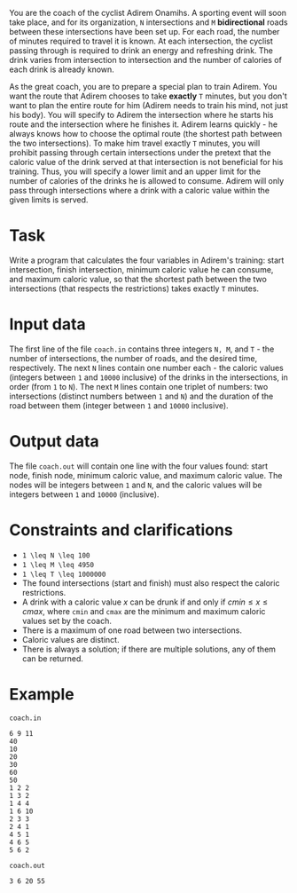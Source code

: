You are the coach of the cyclist Adirem Onamihs. A sporting event will soon take place, and for its organization, `N` intersections and `M` **bidirectional** roads between these intersections have been set up. For each road, the number of minutes required to travel it is known. At each intersection, the cyclist passing through is required to drink an energy and refreshing drink. The drink varies from intersection to intersection and the number of calories of each drink is already known.

As the great coach, you are to prepare a special plan to train Adirem. You want the route that Adirem chooses to take **exactly** `T` minutes, but you don't want to plan the entire route for him (Adirem needs to train his mind, not just his body). You will specify to Adirem the intersection where he starts his route and the intersection where he finishes it. Adirem learns quickly - he always knows how to choose the optimal route (the shortest path between the two intersections). To make him travel exactly `T` minutes, you will prohibit passing through certain intersections under the pretext that the caloric value of the drink served at that intersection is not beneficial for his training. Thus, you will specify a lower limit and an upper limit for the number of calories of the drinks he is allowed to consume. Adirem will only pass through intersections where a drink with a caloric value within the given limits is served.

# Task
Write a program that calculates the four variables in Adirem's training: start intersection, finish intersection, minimum caloric value he can consume, and maximum caloric value, so that the shortest path between the two intersections (that respects the restrictions) takes exactly `T` minutes.

# Input data
The first line of the file `coach.in` contains three integers `N, M`, and `T` - the number of intersections, the number of roads, and the desired time, respectively. The next `N` lines contain one number each - the caloric values (integers between `1` and `10000` inclusive) of the drinks in the intersections, in order (from `1` to `N`). The next `M` lines contain one triplet of numbers: two intersections (distinct numbers between `1` and `N`) and the duration of the road between them (integer between `1` and `10000` inclusive).

# Output data
The file `coach.out` will contain one line with the four values found: start node, finish node, minimum caloric value, and maximum caloric value. The nodes will be integers between `1` and `N`, and the caloric values will be integers between `1` and `10000` (inclusive).

# Constraints and clarifications
* `1 \leq N \leq 100`
* `1 \leq M \leq 4950`
* `1 \leq T \leq 1000000`
* The found intersections (start and finish) must also respect the caloric restrictions.
* A drink with a caloric value $x$ can be drunk if and only if $cmin \leq x \leq cmax$, where `cmin` and `cmax` are the minimum and maximum caloric values set by the coach.
* There is a maximum of one road between two intersections.
* Caloric values are distinct.
* There is always a solution; if there are multiple solutions, any of them can be returned.

# Example

`coach.in`
```
6 9 11
40
10
20
30
60
50
1 2 2
1 3 2
1 4 4
1 6 10
2 3 3
2 4 1
4 5 1
4 6 5
5 6 2
```

`coach.out`
```
3 6 20 55
```
